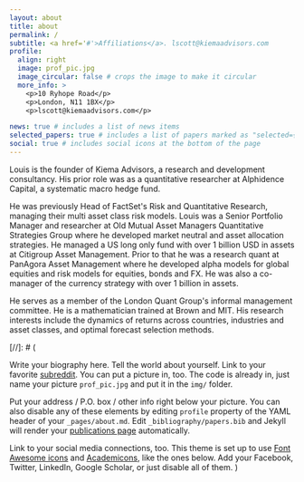 ```yaml
---
layout: about
title: about
permalink: /
subtitle: <a href='#'>Affiliations</a>. lscott@kiemaadvisors.com
profile:
  align: right
  image: prof_pic.jpg
  image_circular: false # crops the image to make it circular
  more_info: >
    <p>10 Ryhope Road</p>
    <p>London, N11 1BX</p>
    <p>lscott@kiemaadvisors.com</p>

news: true # includes a list of news items
selected_papers: true # includes a list of papers marked as "selected={true}"
social: true # includes social icons at the bottom of the page
---
```

Louis is the founder of Kiema Advisors, a research and development consultancy. His prior role was as a quantitative researcher at Alphidence Capital, a systematic macro hedge fund.

He was previously Head of FactSet's Risk and Quantitative Research, managing their multi asset class risk models. Louis was a Senior Portfolio Manager and researcher at Old Mutual Asset Managers Quantitative Strategies Group where he developed market neutral and asset allocation strategies. He managed a US long only fund with over 1 billion USD in assets at Citigroup Asset Management. Prior to that he was a research quant at PanAgora Asset Management where he developed alpha models for global equities and risk models for equities, bonds and FX. He was also a co-manager of the currency strategy with over 1 billion in assets.

He serves as a member of the London Quant Group's informal management committee. He is a mathematician trained at Brown and MIT. His research interests include the dynamics of returns across countries, industries and asset classes, and optimal forecast selection methods.

[//]: # (

Write your biography here. Tell the world about yourself. Link to your favorite [subreddit](http://reddit.com). You can put a picture in, too. The code is already in, just name your picture `prof_pic.jpg` and put it in the `img/` folder.

Put your address / P.O. box / other info right below your picture. You can also disable any of these elements by editing `profile` property of the YAML header of your `_pages/about.md`. Edit `_bibliography/papers.bib` and Jekyll will render your [publications page](/al-folio/publications/) automatically.

Link to your social media connections, too. This theme is set up to use [Font Awesome icons](https://fontawesome.com/) and [Academicons](https://jpswalsh.github.io/academicons/), like the ones below. Add your Facebook, Twitter, LinkedIn, Google Scholar, or just disable all of them.
)
